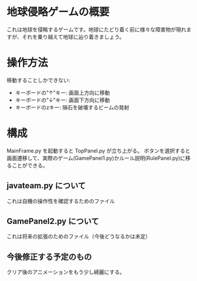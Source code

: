 # 地球侵略ゲームの概要
これは地球を侵略するゲームです。地球にたどり着く前に様々な障害物が現れますが、それを乗り越えて地球に辿り着きましょう。

# 操作方法
移動することしかできない: 
- キーボードの"↑"キー: 画面上方向に移動 
- キーボードの"↓"キー: 画面下方向に移動
- キーボードのzキー: 隕石を破壊するビームの発射

# 構成
MainFrame.py を起動すると TopPanel.py が立ち上がる。
ボタンを選択すると画面遷移して、実際のゲーム(GamePanel1.py)かルール説明(RulePanel.py)に移ることができる。

## javateam.py について
これは自機の操作性を確認するためのファイル

## GamePanel2.py について
これは将来の拡張のためのファイル（今後どうなるかは未定）

## 今後修正する予定のもの
クリア後のアニメーションをもう少し綺麗にする。
